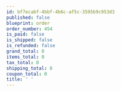 ```yaml
---
id: bf7ecabf-4bbf-4b6c-af5c-3595b9c953d3
published: false
blueprint: order
order_number: 454
is_paid: false
is_shipped: false
is_refunded: false
grand_total: 0
items_total: 0
tax_total: 0
shipping_total: 0
coupon_total: 0
title: ' '
---
```

